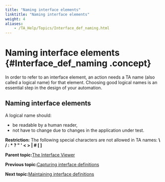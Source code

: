 ```yaml
--- 
title: "Naming interface elements"
linktitle: "Naming interface elements"
weight: 4
aliases: 
    - /TA_Help/Topics/Interface_def_naming.html
---
```

# Naming interface elements {#Interface_def_naming .concept}

In order to refer to an interface element, an action needs a TA name \(also called a logical name\) for that element. Choosing good logical names is an essential step in the design of your automation.

## Naming interface elements

A logical name should:

-   be readable by a human reader,
-   not have to change due to changes in the application under test.

**Restriction:** The following special characters are not allowed in TA names: **\\** **/ : \* ? " ' < \> \| \# \[ \]**

**Parent topic:**[The Interface Viewer](../../TA_Help/Topics/Interface_def_Viewer.html)

**Previous topic:**[Capturing interface definitions](../../TA_Help/Topics/Interface_def_capturing.html)

**Next topic:**[Maintaining interface definitions](../../TA_Help/Topics/Interface_def_Viewer_maintaining.html)

